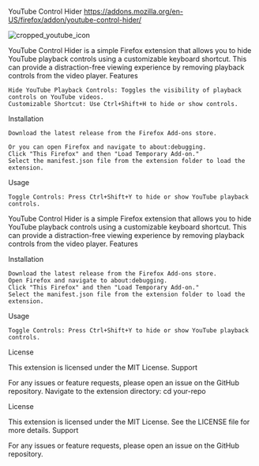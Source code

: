 YouTube Control Hider
https://addons.mozilla.org/en-US/firefox/addon/youtube-control-hider/ 

![cropped_youtube_icon](https://github.com/user-attachments/assets/e5c00525-9a3b-4f22-a56f-4ed34b7717d7)

YouTube Control Hider is a simple Firefox extension that allows you to hide YouTube playback controls using a customizable keyboard shortcut. This can provide a distraction-free viewing experience by removing playback controls from the video player.
Features

    Hide YouTube Playback Controls: Toggles the visibility of playback controls on YouTube videos.
    Customizable Shortcut: Use Ctrl+Shift+H to hide or show controls.


Installation

    Download the latest release from the Firefox Add-ons store.
     
    Or you can open Firefox and navigate to about:debugging.
    Click "This Firefox" and then "Load Temporary Add-on."
    Select the manifest.json file from the extension folder to load the extension.

Usage

    Toggle Controls: Press Ctrl+Shift+Y to hide or show YouTube playback controls.


YouTube Control Hider is a simple Firefox extension that allows you to hide YouTube playback controls using a customizable keyboard shortcut. This can provide a distraction-free viewing experience by removing playback controls from the video player.
Features

Installation

    Download the latest release from the Firefox Add-ons store.
    Open Firefox and navigate to about:debugging.
    Click "This Firefox" and then "Load Temporary Add-on."
    Select the manifest.json file from the extension folder to load the extension.

Usage

    Toggle Controls: Press Ctrl+Shift+Y to hide or show YouTube playback controls.


License

This extension is licensed under the MIT License.
Support

For any issues or feature requests, please open an issue on the GitHub repository.
    Navigate to the extension directory: cd your-repo
    
License

This extension is licensed under the MIT License. See the LICENSE file for more details.
Support

For any issues or feature requests, please open an issue on the GitHub repository.
